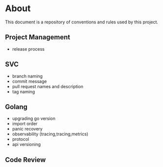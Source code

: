 # About

This document is a repository of conventions and rules used by this project.

## Project Management

* release process

## SVC

* branch naming
* commit message
* pull request names and description
* tag naming

## Golang

* upgrading go version
* import order
* panic recovery
* observability (tracing,tracing,metrics)
* protocol 
* api versioning 

## Code Review
